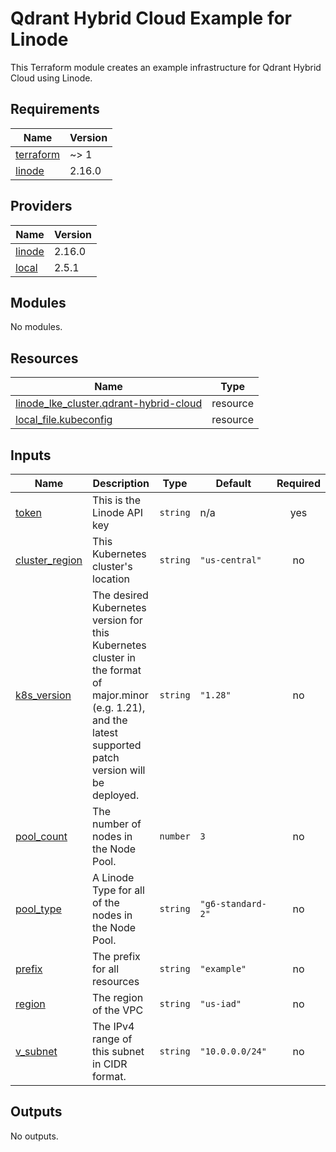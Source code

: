 # Qdrant Hybrid Cloud Example for Linode

This Terraform module creates an example infrastructure for Qdrant Hybrid Cloud using Linode.

<!-- BEGIN_TF_DOCS -->
## Requirements

| Name | Version |
|------|---------|
| <a name="requirement_terraform"></a> [terraform](#requirement\_terraform) | ~> 1 |
| <a name="requirement_linode"></a> [linode](#requirement\_linode) | 2.16.0 |

## Providers

| Name | Version |
|------|---------|
| <a name="provider_linode"></a> [linode](#provider\_linode) | 2.16.0 |
| <a name="provider_local"></a> [local](#provider\_local) | 2.5.1 |

## Modules

No modules.

## Resources

| Name | Type |
|------|------|
| [linode_lke_cluster.qdrant-hybrid-cloud](https://registry.terraform.io/providers/linode/linode/2.16.0/docs/resources/lke_cluster) | resource |
| [local_file.kubeconfig](https://registry.terraform.io/providers/hashicorp/local/latest/docs/resources/file) | resource |

## Inputs

| Name | Description | Type | Default | Required |
|------|-------------|------|---------|:--------:|
| <a name="input_token"></a> [token](#input\_token) | This is the Linode API key | `string` | n/a | yes |
| <a name="input_cluster_region"></a> [cluster\_region](#input\_cluster\_region) | This Kubernetes cluster's location | `string` | `"us-central"` | no |
| <a name="input_k8s_version"></a> [k8s\_version](#input\_k8s\_version) | The desired Kubernetes version for this Kubernetes cluster in the format of major.minor (e.g. 1.21), and the latest supported patch version will be deployed. | `string` | `"1.28"` | no |
| <a name="input_pool_count"></a> [pool\_count](#input\_pool\_count) | The number of nodes in the Node Pool. | `number` | `3` | no |
| <a name="input_pool_type"></a> [pool\_type](#input\_pool\_type) | A Linode Type for all of the nodes in the Node Pool. | `string` | `"g6-standard-2"` | no |
| <a name="input_prefix"></a> [prefix](#input\_prefix) | The prefix for all resources | `string` | `"example"` | no |
| <a name="input_region"></a> [region](#input\_region) | The region of the VPC | `string` | `"us-iad"` | no |
| <a name="input_v_subnet"></a> [v\_subnet](#input\_v\_subnet) | The IPv4 range of this subnet in CIDR format. | `string` | `"10.0.0.0/24"` | no |

## Outputs

No outputs.
<!-- END_TF_DOCS -->
  
